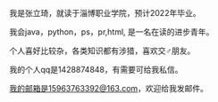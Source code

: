 我是张立琦，就读于淄博职业学院，预计2022年毕业。

我会java，python，ps，pr,html, 是一名在读的进步青年。

个人喜好比较杂，各类知识都有涉猎，喜欢交♂朋友。

我的个人qq是1428874848，有需要可给我私信。

我的邮箱是15963763392@163.com，欢迎给我发邮件。
